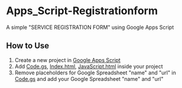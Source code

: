 # Apps_Script-Registrationform
A simple "SERVICE REGISTRATION FORM" using Google Apps Script

## How to Use
1) Create a new project in [Google Apps Script](https://www.google.com/script/start)
2) Add [Code.gs](https://github.com/Mdadilfarooq/Apps_Script-Registrationform/blob/main/Code.gs), [Index.html](https://github.com/Mdadilfarooq/Apps_Script-Registrationform/blob/main/Index.html), [JavaScript.html](https://github.com/Mdadilfarooq/Apps_Script-Registrationform/blob/main/JavaScript.html) inside your project
3) Remove placeholders for Google Spreadsheet "name" and "url"  in [Code.gs](https://github.com/Mdadilfarooq/Apps_Script-Registrationform/blob/main/Code.gs) and add your Google Spreadsheet "name" and "url"
